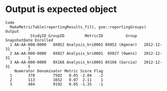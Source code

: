 # Output is expected object

    Code
      MakeMetricTable(reportingResults_filt, gsm::reportingGroups)
    Output
               StudyID GroupID         MetricID          Group SnapshotDate Enrolled
      1 AA-AA-000-0000   0X052 Analysis_kri0001 0X052 (Agenar)   2012-12-31        3
      2 AA-AA-000-0000   0X027 Analysis_kri0001  0X027 (Owens)   2012-12-31        1
      3 AA-AA-000-0000   0X166 Analysis_kri0001 0X166 (Garcia)   2012-12-31        5
        Numerator Denominator Metric Score Flag
      1       378        7502   0.05 -2.04   -2
      2       113        1652   0.07  2.11    1
      3       484        9192   0.05 -1.35   -1

